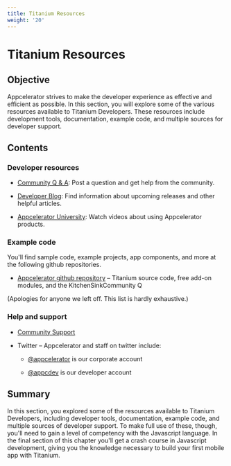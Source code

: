 ```yaml
---
title: Titanium Resources
weight: '20'
---
```


# Titanium Resources

## Objective

Appcelerator strives to make the developer experience as effective and efficient as possible. In this section, you will explore some of the various resources available to Titanium Developers. These resources include development tools, documentation, example code, and multiple sources for developer support.

## Contents

### Developer resources

* [Community Q & A](https://developer.appcelerator.com/help): Post a question and get help from the community.

* [Developer Blog](http://www.appcelerator.com/blog): Find information about upcoming releases and other helpful articles.

* [Appcelerator University](https://university.appcelerator.com/): Watch videos about using Appcelerator products.

### Example code

You'll find sample code, example projects, app components, and more at the following github repositories.

* [Appcelerator github repository](https://github.com/appcelerator) – Titanium source code, free add-on modules, and the KitchenSinkCommunity Q

(Apologies for anyone we left off. This list is hardly exhaustive.)

### Help and support

* [Community Support](http://developer.appcelerator.com)

* Twitter – Appcelerator and staff on twitter include:

    * [@appcelerator](https://twitter.com/#!/appcelerator) is our corporate account

    * [@appcdev](https://twitter.com/appcdev) is our developer account

## Summary

In this section, you explored some of the resources available to Titanium Developers, including developer tools, documentation, example code, and multiple sources of developer support. To make full use of these, though, you'll need to gain a level of competency with the Javascript language. In the final section of this chapter you'll get a crash course in Javascript development, giving you the knowledge necessary to build your first mobile app with Titanium.
